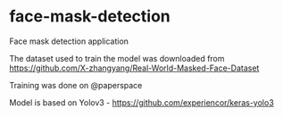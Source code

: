 # face-mask-detection
Face mask detection application

The dataset used to train the model was downloaded from https://github.com/X-zhangyang/Real-World-Masked-Face-Dataset

Training was done on @paperspace

Model is based on Yolov3 - https://github.com/experiencor/keras-yolo3

